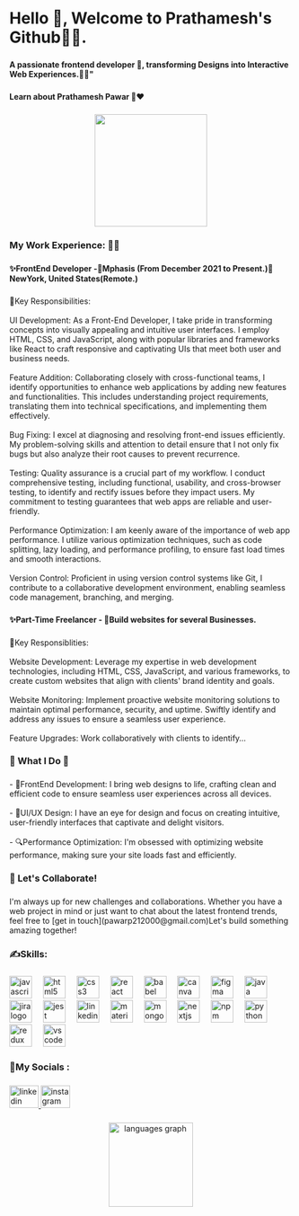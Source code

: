  <h1 align="left">Hello 👋, Welcome to Prathamesh's Github🧘‍♂️.</h1>

###

<h4 align="left">A passionate frontend developer 👦, transforming Designs into Interactive Web Experiences.🧑‍🎤"</h4>

###

<h4 align="left">Learn about Prathamesh Pawar 💁❤️</h4>

###

<div align="center">
  <img height="200" src="https://cdn.dribbble.com/users/1708816/screenshots/15637256/media/f9826f0af8a49462f048262a8502035b.gif"  />
</div>

###

<h3 align="left">My Work Experience: 🧑‍💻</h3>

###

<h4 align="left">✨FrontEnd Developer -🗽Mphasis (From December 2021 to Present.)📍NewYork, United States(Remote.)</h4>

###

<p align="left">📃Key Responsibilities:<br><br>UI Development: As a Front-End Developer, I take pride in transforming concepts into visually appealing and intuitive user interfaces. I employ HTML, CSS, and JavaScript, along with popular libraries and frameworks like React to craft responsive and captivating UIs that meet both user and business needs.<br><br>Feature Addition: Collaborating closely with cross-functional teams, I identify opportunities to enhance web applications by adding new features and functionalities. This includes understanding project requirements, translating them into technical specifications, and implementing them effectively.<br><br>Bug Fixing: I excel at diagnosing and resolving front-end issues efficiently. My problem-solving skills and attention to detail ensure that I not only fix bugs but also analyze their root causes to prevent recurrence.<br><br>Testing: Quality assurance is a crucial part of my workflow. I conduct comprehensive testing, including functional, usability, and cross-browser testing, to identify and rectify issues before they impact users. My commitment to testing guarantees that web apps are reliable and user-friendly.<br><br>Performance Optimization: I am keenly aware of the importance of web app performance. I utilize various optimization techniques, such as code splitting, lazy loading, and performance profiling, to ensure fast load times and smooth interactions.<br><br>Version Control: Proficient in using version control systems like Git, I contribute to a collaborative development environment, enabling seamless code management, branching, and merging.</p>

###

<h4 align="left">✨Part-Time Freelancer - 🚀Build websites for several Businesses.</h4>

###

<p align="left">📃Key Responsiblities:<br><br>Website Development: Leverage my expertise in web development technologies, including HTML, CSS, JavaScript, and various frameworks, to create custom websites that align with clients' brand identity and goals.<br><br>Website Monitoring: Implement proactive website monitoring solutions to maintain optimal performance, security, and uptime. Swiftly identify and address any issues to ensure a seamless user experience.<br><br>Feature Upgrades: Work collaboratively with clients to identify…</p>

###

<h3 align="left">🤔 What I Do 💭</h3>

###

<p align="left">- 💪FrontEnd Development:  I bring web designs to life, crafting clean and efficient code to ensure seamless user experiences across all devices.<br><br>- 🦉UI/UX Design:  I have an eye for design and focus on creating intuitive, user-friendly interfaces that captivate and delight visitors.<br><br>- 🔍Performance Optimization:   I'm obsessed with optimizing website performance, making sure your site loads fast and efficiently.</p>

###

<h3 align="left">🤝 Let's Collaborate!</h3>

###

<p align="left">I'm always up for new challenges and collaborations. Whether you have a web project in mind or just want to chat about the latest frontend trends, feel free to [get in touch](pawarp212000@gmail.com)Let's build something amazing together!</p>

###

<h3 align="left">✍️Skills:</h3>

###

<div align="left">
  <img src="https://cdn.jsdelivr.net/gh/devicons/devicon/icons/javascript/javascript-original.svg" height="40" alt="javascript logo"  />
  <img width="12" />
  <img src="https://cdn.jsdelivr.net/gh/devicons/devicon/icons/html5/html5-original.svg" height="40" alt="html5 logo"  />
  <img width="12" />
  <img src="https://cdn.jsdelivr.net/gh/devicons/devicon/icons/css3/css3-original.svg" height="40" alt="css3 logo"  />
  <img width="12" />
  <img src="https://cdn.jsdelivr.net/gh/devicons/devicon/icons/react/react-original.svg" height="40" alt="react logo"  />
  <img width="12" />
  <img src="https://cdn.jsdelivr.net/gh/devicons/devicon/icons/babel/babel-original.svg" height="40" alt="babel logo"  />
  <img width="12" />
  <img src="https://cdn.jsdelivr.net/gh/devicons/devicon/icons/canva/canva-original.svg" height="40" alt="canva logo"  />
  <img width="12" />
  <img src="https://cdn.jsdelivr.net/gh/devicons/devicon/icons/figma/figma-original.svg" height="40" alt="figma logo"  />
  <img width="12" />
  <img src="https://cdn.jsdelivr.net/gh/devicons/devicon/icons/java/java-original.svg" height="40" alt="java logo"  />
  <img width="12" />
  <img src="https://cdn.jsdelivr.net/gh/devicons/devicon/icons/jira/jira-original.svg" height="40" alt="jira logo"  />
  <img width="12" />
  <img src="https://cdn.jsdelivr.net/gh/devicons/devicon/icons/jest/jest-plain.svg" height="40" alt="jest logo"  />
  <img width="12" />
  <img src="https://cdn.jsdelivr.net/gh/devicons/devicon/icons/linkedin/linkedin-original.svg" height="40" alt="linkedin logo"  />
  <img width="12" />
  <img src="https://cdn.jsdelivr.net/gh/devicons/devicon/icons/materialui/materialui-original.svg" height="40" alt="materialui logo"  />
  <img width="12" />
  <img src="https://cdn.jsdelivr.net/gh/devicons/devicon/icons/mongodb/mongodb-original.svg" height="40" alt="mongodb logo"  />
  <img width="12" />
  <img src="https://cdn.jsdelivr.net/gh/devicons/devicon/icons/nextjs/nextjs-original.svg" height="40" alt="nextjs logo"  />
  <img width="12" />
  <img src="https://cdn.jsdelivr.net/gh/devicons/devicon/icons/npm/npm-original-wordmark.svg" height="40" alt="npm logo"  />
  <img width="12" />
  <img src="https://cdn.jsdelivr.net/gh/devicons/devicon/icons/python/python-original.svg" height="40" alt="python logo"  />
  <img width="12" />
  <img src="https://cdn.jsdelivr.net/gh/devicons/devicon/icons/redux/redux-original.svg" height="40" alt="redux logo"  />
  <img width="12" />
  <img src="https://cdn.jsdelivr.net/gh/devicons/devicon/icons/vscode/vscode-original.svg" height="40" alt="vscode logo"  />
</div>

###

<h3 align="left">🐳My Socials :</h3>

###

<div align="left">
  <a href="https://www.linkedin.com/in/pp2105/" target="_blank">
    <img src="https://raw.githubusercontent.com/maurodesouza/profile-readme-generator/master/src/assets/icons/social/linkedin/default.svg" width="52" height="40" alt="linkedin logo"  />
  </a>
  <a href="https://www.instagram.com/pp_21_05/?hl=en" target="_blank">
    <img src="https://raw.githubusercontent.com/maurodesouza/profile-readme-generator/master/src/assets/icons/social/instagram/default.svg" width="52" height="40" alt="instagram logo"  />
  </a>
</div>

###

<div align="center">
 
  <img src="https://github-readme-stats.vercel.app/api/top-langs?username=Pp2105&locale=en&hide_title=false&layout=compact&card_width=320&langs_count=5&theme=outrun&hide_border=false&order=2" height="150" alt="languages graph"  />
</div>

###
